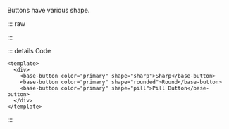 Buttons have various shape.

::: raw

<ClientOnly>
  <ButtonShape />
</ClientOnly>

:::

::: details Code

```vue
<template>
  <div>
    <base-button color="primary" shape="sharp">Sharp</base-button>
    <base-button color="primary" shape="rounded">Round</base-button>
    <base-button color="primary" shape="pill">Pill Button</base-button>
  </div>
</template>
```

:::
